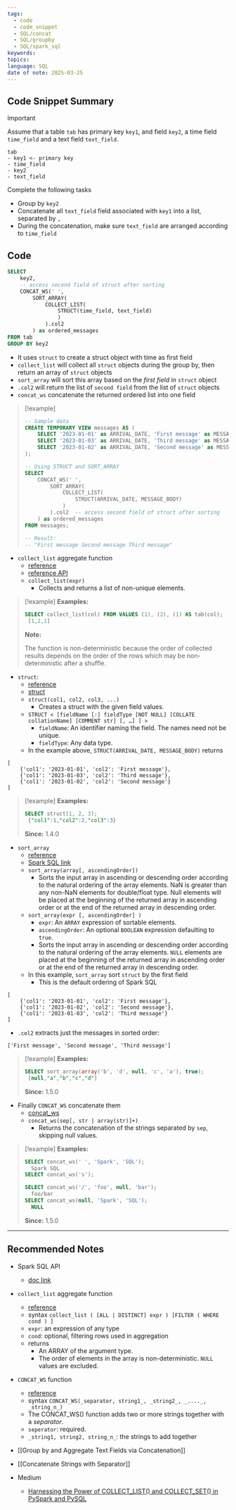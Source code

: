 ```yaml
---
tags:
  - code
  - code_snippet
  - SQL/concat
  - SQL/groupby
  - SQL/spark_sql
keywords: 
topics: 
language: SQL
date of note: 2025-03-25
---
```


## Code Snippet Summary

>[!important]
>Assume that a table `tab` has primary key `key1`, and field `key2`, a time field `time_field` and  a text field `text_field`.
>```
>tab
>- key1 <- primary key
>- time_field 
>- key2
>- text_field    
>```
>
>Complete the following tasks
>- Group by `key2`
>- Concatenate all `text_field` field associated with `key1` into a list, separated by `,`
>- During the concatenation, make sure `text_field` are arranged according to `time_field`
  

## Code

```sql
SELECT
	key2,
	-- access second field of struct after sorting 
	CONCAT_WS(' ', 
		SORT_ARRAY(
			COLLECT_LIST(
				STRUCT(time_field, text_field) 
				) 
			).col2 
		) as ordered_messages
FROM tab
GROUP BY key2
```

- It uses `struct` to create a struct object with time as first field
- `collect_list` will collect all `struct` objects during the group by, then return an array of `struct` objects 
- `sort_array` will sort this array based on the *first field* in `struct` object
- `.col2` will return the list of `second field` from the list of `struct` objects
- `concat_ws` concatenate the returned ordered list into one field

>[!example]
> ```sql
> -- Sample data
> CREATE TEMPORARY VIEW messages AS (
>     SELECT '2023-01-01' as ARRIVAL_DATE, 'First message' as MESSAGE_BODY UNION ALL
>     SELECT '2023-01-03' as ARRIVAL_DATE, 'Third message' as MESSAGE_BODY UNION ALL
>     SELECT '2023-01-02' as ARRIVAL_DATE, 'Second message' as MESSAGE_BODY
> );
> 
> -- Using STRUCT and SORT_ARRAY
> SELECT 
>     CONCAT_WS(' ',
>         SORT_ARRAY(
>             COLLECT_LIST(
>                 STRUCT(ARRIVAL_DATE, MESSAGE_BODY)
>             )
>         ).col2  -- access second field of struct after sorting
>     ) as ordered_messages
> FROM messages;
> 
> -- Result:
> -- "First message Second message Third message"
> 
> ```


- `collect_list` aggregate function
	- [reference](https://docs.databricks.com/aws/en/sql/language-manual/functions/collect_list)
	- [reference API](https://spark.apache.org/docs/latest/api/sql/index.html#collect_list)
	- `collect_list(expr)` 
		- Collects and returns a list of non-unique elements.

>[!example]
> **Examples:**
> 
> ```sql
> SELECT collect_list(col) FROM VALUES (1), (2), (1) AS tab(col);
>  [1,2,1]
> ```
> 
> **Note:**
> 
> The function is non-deterministic because the order of collected results depends on the order of the rows which may be non-deterministic after a shuffle.


- `struct`:
	- [reference](https://docs.databricks.com/aws/en/sql/language-manual/data-types/struct-type)
	- [struct](https://spark.apache.org/docs/latest/api/sql/index.html#struct)
	- `struct(col1, col2, col3, ...)` 
		- Creates a struct with the given field values.
	- `STRUCT < [fieldName [:] fieldType [NOT NULL] [COLLATE collationName] [COMMENT str] [, …] ] >`
		- `fieldName`: An identifier naming the field. The names need not be unique.
		- `fieldType`: Any data type.
	- In the example above, `STRUCT(ARRIVAL_DATE, MESSAGE_BODY)` returns
```
[
    {'col1': '2023-01-01', 'col2': 'First message'},
    {'col1': '2023-01-03', 'col2': 'Third message'},
    {'col1': '2023-01-02', 'col2': 'Second message'}
]
```

>[!example]
>**Examples:**
> 
> ```sql
> SELECT struct(1, 2, 3);
>  {"col1":1,"col2":2,"col3":3}
> ```
> 
> **Since:** 1.4.0


- `sort_array`
	- [reference](https://docs.databricks.com/aws/en/sql/language-manual/functions/sort_array)
	- [Spark SQL link](https://spark.apache.org/docs/latest/api/sql/index.html#sort_array)
	- `sort_array(array[, ascendingOrder])` 
		- Sorts the input array in ascending or descending order according to the natural ordering of the array elements. NaN is greater than any non-NaN elements for double/float type. Null elements will be placed at the beginning of the returned array in ascending order or at the end of the returned array in descending order.
	- `sort_array(expr [, ascendingOrder] )`
		- `expr`: An `ARRAY` expression of sortable elements.
		- `ascendingOrder`: An optional `BOOLEAN` expression defaulting to `true`.
		- Sorts the input array in ascending or descending order according to the natural ordering of the array elements. `NULL` elements are placed at the beginning of the returned array in ascending order or at the end of the returned array in descending order.
	- In this example, `sort_array` sort `struct` by the first field 
		- This is the default ordering of Spark SQL
```
[
    {'col1': '2023-01-01', 'col2': 'First message'},
    {'col1': '2023-01-02', 'col2': 'Second message'},
    {'col1': '2023-01-03', 'col2': 'Third message'}
]
```
- `.col2` extracts just the messages in sorted order:
```
['First message', 'Second message', 'Third message']
```


>[!example]
>**Examples:**
> 
> ```sql
> SELECT sort_array(array('b', 'd', null, 'c', 'a'), true);
>  [null,"a","b","c","d"]
> ```
> 
> **Since:** 1.5.0


- Finally `CONCAT_WS` concatenate them
	- [concat_ws](https://spark.apache.org/docs/latest/api/sql/index.html#concat_ws)
	- `concat_ws(sep[, str | array(str)]+)`
		- Returns the concatenation of the strings separated by `sep`, skipping null values.


>[!example]
>**Examples:**
> 
> ```sql
> SELECT concat_ws(' ', 'Spark', 'SQL');
>   Spark SQL
> SELECT concat_ws('s');
> 
> SELECT concat_ws('/', 'foo', null, 'bar');
>   foo/bar
> SELECT concat_ws(null, 'Spark', 'SQL');
>   NULL
> ```
> 
> **Since:** 1.5.0





-----------
##  Recommended Notes

- Spark SQL API 
	- [doc link](https://spark.apache.org/docs/latest/api/sql/index.html)

- `collect_list` aggregate function
	- [reference](https://docs.databricks.com/aws/en/sql/language-manual/functions/collect_list)
	- syntax 
	  `collect_list ( [ALL | DISTINCT] expr ) [FILTER ( WHERE cond ) ]`
	- `expr`: an expression of any type
	- `cond`: optional, filtering rows used in aggregation
	- returns
		- An ARRAY of the argument type.
		- The order of elements in the array is non-deterministic. `NULL` values are excluded.


- `CONCAT_WS` function
	- [reference](https://www.w3schools.com/sql/func_sqlserver_concat_ws.asp)
	- syntax `CONCAT_WS(_separator, string1_, _string2_, _...._, _string_n_)`
	- The CONCAT_WS() function adds two or more strings together with a *separator*.
	- `seperator`: required. 
	- `_string1, string2, string_n_`: the strings to add together



- [[Group by and Aggregate Text Fields via Concatenation]]
- [[Concatenate Strings with Separator]]

- Medium
	- [Harnessing the Power of COLLECT_LIST() and COLLECT_SET() in PySpark and PySQL](https://medium.com/@rahulgosavi.94/harnessing-the-power-of-collect-list-and-collect-set-in-pyspark-and-pysql-d6926f5383cf)